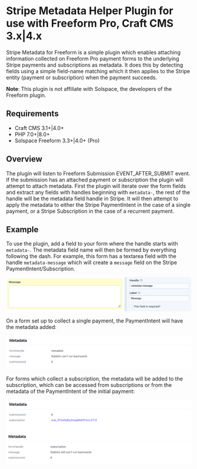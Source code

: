 
# Stripe Metadata Helper Plugin for use with Freeform Pro, Craft CMS 3.x|4.x

Stripe Metadata for Freeform is a simple plugin which enables attaching information collected on Freeform Pro payment forms to the underlying Stripe payments and subscriptions as metadata. It does this by detecting fields using a simple field-name matching which it then applies to the Stripe entity (payment or subscription) when the payment succeeds.

**Note**: This plugin is not affiliate with Solspace, the developers of the Freeform plugin.

## Requirements

* Craft CMS 3.1+|4.0+
* PHP 7.0+|8.0+
* Solspace Freeform 3.3+|4.0+ (Pro)

## Overview

The plugin will listen to Freeform Submission EVENT_AFTER_SUBMIT event. If the submission has an attached payment or subscription the plugin will attempt to attach metadata. First the plugin will iterate over the form fields and extract any fields with handles beginning with `metadata-`, the rest of the handle will be the metadata field handle in Stripe. It will then attempt to apply the metadata to either the Stripe PaymentIntent in the case of a single payment, or a Stripe Subscription in the case of a recurrent payment.

## Example

To use the plugin, add a field to your form where the handle starts with `metadata-`. The metadata field name will then be formed by everything following the dash. For example, this form has a textarea field with the handle `metadata-message` which will create a `message` field on the Stripe PaymentIntent/Subscription.

![Screenshot](docs/images/field-in-freeform.png)

On a form set up to collect a single payment, the PaymentIntent will have the metadata added:

![Screenshot](docs/images/stripe-dashboard-metadata.png)

For forms which collect a subscription, the metadata will be added to the subscription, which can be accessed from subscriptions or from the metadata of the PaymentIntent of the initial payment:

![Screenshot](docs/images/stripe-dashboard-subscription-link.png)
![Screenshot](docs/images/stripe-dashboard-subscription.png)